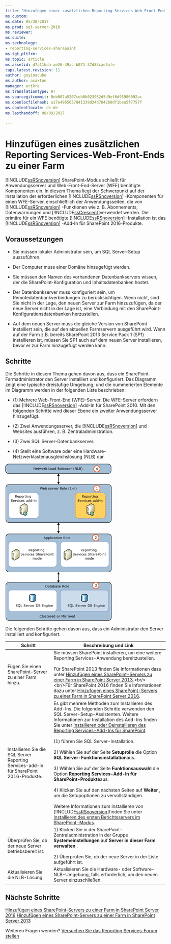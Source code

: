 ```yaml
---
title: "Hinzufügen einer zusätzlichen Reporting Services-Web-Front-End für eine Farm | Microsoft Docs"
ms.custom: 
ms.date: 05/30/2017
ms.prod: sql-server-2016
ms.reviewer: 
ms.suite: 
ms.technology:
- reporting-services-sharepoint
ms.tgt_pltfrm: 
ms.topic: article
ms.assetid: d7a11bda-ae26-49ac-b071-37d83cae5afe
caps.latest.revision: 11
author: guyinacube
ms.author: asaxton
manager: erikre
ms.translationtype: HT
ms.sourcegitcommit: 0eb007a5207ceb0b023952d5d9ef6d95986092ac
ms.openlocfilehash: a17e4965637841339d34d7842b0df1bea5f7757f
ms.contentlocale: de-de
ms.lasthandoff: 08/09/2017

---
```

# <a name="add-an-additional-reporting-services-web-front-end-to-a-farm"></a>Hinzufügen eines zusätzlichen Reporting Services-Web-Front-Ends zu einer Farm
  [!INCLUDE[ssRSnoversion](../../includes/ssrsnoversion-md.md)] SharePoint-Modus schließt für Anwendungsserver und Web-Front-End-Server (WFE) benötigte Komponenten ein. In diesem Thema liegt der Schwerpunkt auf der Installation der erforderlichen [!INCLUDE[ssRSnoversion](../../includes/ssrsnoversion-md.md)] -Komponenten für einen WFE-Server, einschließlich der Anwendungsseiten, die von [!INCLUDE[ssRSnoversion](../../includes/ssrsnoversion-md.md)] -Funktionen wie z. B. Abonnements, Datenwarnungen und [!INCLUDE[ssCrescent](../../includes/sscrescent-md.md)]verwendet werden. Die primäre für ein WFE benötigte [!INCLUDE[ssRSnoversion](../../includes/ssrsnoversion-md.md)] -Installation ist das [!INCLUDE[ssRSnoversion](../../includes/ssrsnoversion-md.md)] -Add-In für SharePoint 2016-Produkte.  
  
## <a name="prerequisites"></a>Voraussetzungen  
  
-   Sie müssen lokaler Administrator sein, um SQL Server-Setup auszuführen.  
  
-   Der Computer muss einer Domäne hinzugefügt werden.  
  
-   Sie müssen den Namen des vorhandenen Datenbankservers wissen, der die SharePoint-Konfiguration und Inhaltsdatenbanken hostet.  
  
-   Der Datenbankserver muss konfiguriert sein, um Remotedatenbankverbindungen zu berücksichtigen.  Wenn nicht, sind Sie nicht in der Lage, den neuen Server zur Farm hinzuzufügen, da der neue Server nicht in der Lage ist, eine Verbindung mit den SharePoint-Konfigurationsdatenbanken herzustellen.  
  
-   Auf dem neuen Server muss die gleiche Version von SharePoint installiert sein, die auf den aktuellen Farmservern ausgeführt wird. Wenn auf der Farm z.B. bereits SharePoint 2013 Service Pack 1 (SP1) installieren ist, müssen Sie SP1 auch auf dem neuen Server installieren, bevor er zur Farm hinzugefügt werden kann.  
  
## <a name="steps"></a>Schritte  
 Die Schritte in diesem Thema gehen davon aus, dass ein SharePoint-Farmadministrator den Server installiert und konfiguriert. Das Diagramm zeigt eine typische dreistufige Umgebung, und die nummerierten Elemente im Diagramm werden in der folgenden Liste beschrieben:  
  
-   (1) Mehrere Web-Front-End (WFE)-Server. Die WFE-Server erfordern das [!INCLUDE[ssRSnoversion](../../includes/ssrsnoversion-md.md)] -Add-In für SharePoint 2010. Mit den folgenden Schritte wird dieser Ebene ein zweiter Anwendungsserver hinzugefügt.  
  
-   (2) Zwei Anwendungsserver, die [!INCLUDE[ssRSnoversion](../../includes/ssrsnoversion-md.md)] und Websites ausführen, z. B. Zentraladministration.  
  
-   (3) Zwei SQL Server-Datenbankserver.  
  
-   (4) Stellt eine Software oder eine Hardware-Netzwerklastenausgleichslösung (NLB) dar  
  
 ![Hinzufügen von SSRS zu einem neuen SharePoint WFE](../../reporting-services/install-windows/media/rs-sharepointscale-wfe.gif "Hinzufügen von SSRS auf einem neuen SharePoint WFE")  
  
 Die folgenden Schritte gehen davon aus, dass ein Administrator den Server installiert und konfiguriert.  
  
|Schritt|Beschreibung und Link|  
|----------|--------------------------|  
|Fügen Sie einen SharePoint-Server zu einer Farm hinzu.|Sie müssen SharePoint installieren, um eine weitere Reporting Services-Anwendung bereitzustellen.<br/><br/>Für SharePoint 2013 finden Sie Informationen dazu unter [Hinzufügen eines SharePoint-Servers zu einer Farm in SharePoint Server 2013](https://technet.microsoft.com/library/cc261752(v=office.15).aspx).<br/><br/>Für SharePoint 2016 finden Sie Informationen dazu unter [Hinzufügen eines SharePoint-Servers zu einer Farm in SharePoint Server 2016](https://technet.microsoft.com/library/cc261752(v=office.16).aspx).|  
|Installieren Sie die SQL Server Reporting Services-add-in für SharePoint 2016-Produkte.|Es gibt mehrere Methoden zum Installieren des Add-Ins. Die folgenden Schritte verwenden den SQL Server-Setup-Assistenten. Weitere Informationen zur Installation des Add-Ins finden Sie unter [Installieren oder Deinstallieren des Reporting Services-Add-Ins für SharePoint](../../reporting-services/install-windows/install-or-uninstall-the-reporting-services-add-in-for-sharepoint.md).<br /><br /> (1) führen Sie SQL Server-Installation.<br /><br /> 2) Wählen Sie auf der Seite **Setuprolle** die Option **SQL Server-Funktionsinstallation**aus.<br /><br /> 3) Wählen Sie auf der Seite **Funktionsauswahl** die Option **Reporting Services-Add-In für SharePoint-Produkte**aus.<br /><br /> 4) Klicken Sie auf den nächsten Seiten auf **Weiter** , um die Setupoptionen zu vervollständigen.<br /><br/>Weitere Informationen zum Installieren von [!INCLUDE[ssRSnoversion](../../includes/ssrsnoversion-md.md)]finden Sie unter [Installieren des ersten Berichtsservers im SharePoint-Modus](http://msdn.microsoft.com/en-us/b29d0f45-0068-4c84-bd7e-5b8a9cd1b538).|  
|Überprüfen Sie, ob der neue Server betriebsbereit ist.|1) Klicken Sie in der SharePoint-Zentraladministration in der Gruppe **Systemeinstellungen** auf **Server in dieser Farm verwalten** .<br /><br /> 2) Überprüfen Sie, ob der neue Server in der Liste aufgeführt ist.|  
|Aktualisieren Sie die NLB-Lösung.|Aktualisieren Sie die Hardware- oder Software-NLB-Umgebung, falls erforderlich, um den neuen Server einzuschließen.|  

## <a name="next-steps"></a>Nächste Schritte

[Hinzufügen eines SharePoint-Servers zu einer Farm in SharePoint Server 2016](https://technet.microsoft.com/library/cc261752(v=office.16).aspx)  
[Hinzufügen eines SharePoint-Servers zu einer Farm in SharePoint Server 2013](https://technet.microsoft.com/library/cc261752(v=office.15).aspx)

Weiteren Fragen wenden? [Versuchen Sie das Reporting Services-Forum stellen](http://go.microsoft.com/fwlink/?LinkId=620231)
